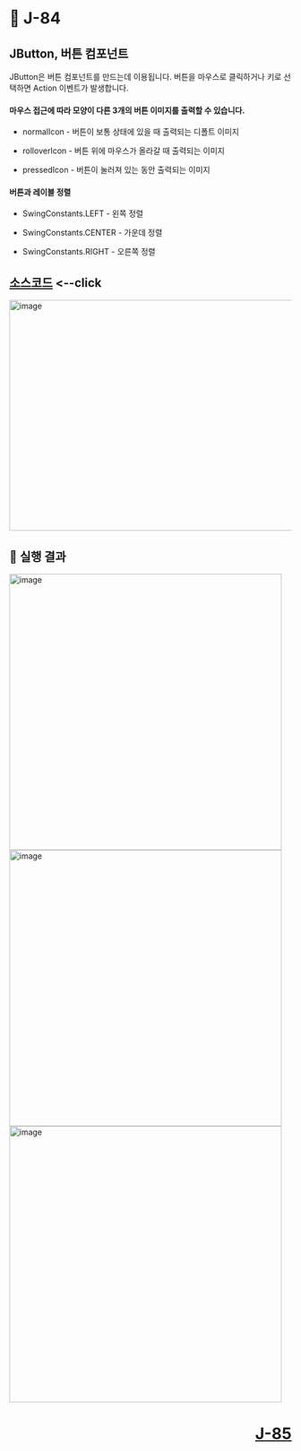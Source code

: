 # 📖 J-84

## JButton, 버튼 컴포넌트
<p>
  JButton은 버튼 컴포넌트를 만드는데 이용됩니다. 버튼을 마우스로 클릭하거나 키로 선택하면 Action 이벤트가 발생합니다.
</p>

#### 마우스 접근에 따라 모양이 다른 3개의 버튼 이미지를 출력할 수 있습니다.

* normalIcon - 버튼이 보통 상태에 있을 때 출력되는 디폴트 이미지

* rolloverIcon - 버튼 위에 마우스가 올라갈 때 출력되는 이미지

* pressedIcon - 버튼이 눌러져 있는 동안 출력되는 이미지

#### 버튼과 레이블 정렬

* SwingConstants.LEFT - 왼쪽 정렬
 
* SwingConstants.CENTER - 가운데 정렬

* SwingConstants.RIGHT - 오른쪽 정렬

[소스코드](./ButtonEx.java) <--click
---

<img width="689" height="412" alt="image" src="https://github.com/user-attachments/assets/2b18377c-b4aa-4f66-a541-023bf2cb1b8a" />

📘 실행 결과
---

<img width="486" height="493" alt="image" src="https://github.com/user-attachments/assets/2444685a-b6f0-4e13-8767-1f62f35da8d1" />
<img width="486" height="493" alt="image" src="https://github.com/user-attachments/assets/731e3ebd-05d8-4c90-806d-0aeb1949c5ea" />
<img width="486" height="493" alt="image" src="https://github.com/user-attachments/assets/599f7b45-5b48-4bc1-b2d2-4091700ee794" />


# <p align="right">[J-85](./J_85.md)</p>

